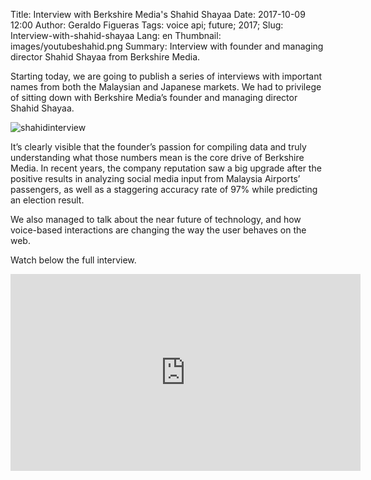 Title: Interview with Berkshire Media's Shahid Shayaa
Date: 2017-10-09 12:00
Author: Geraldo Figueras
Tags: voice api; future; 2017;
Slug: Interview-with-shahid-shayaa
Lang: en
Thumbnail: images/youtubeshahid.png
Summary: Interview with founder and managing director Shahid Shayaa from Berkshire Media. 

Starting today, we are going to publish a series of interviews with important names from both the Malaysian and Japanese markets.
We had to privilege of sitting down with Berkshire Media’s founder and managing director Shahid Shayaa.

![shahidinterview](/images/youtubeshahid.png)

It’s clearly visible that the founder’s passion for compiling data and truly understanding what those numbers mean is the core drive of Berkshire Media. In recent years, the company reputation saw a big upgrade after the positive results in analyzing social media input from Malaysia Airports’ passengers, as well as a staggering accuracy rate of 97% while predicting an election result.

We also managed to talk about the near future of technology, and how voice-based interactions are changing the way the user behaves on the 
web.

Watch below the full interview.

<iframe width="560" height="315" src="https://www.youtube.com/embed/PilzBg1r0OE" frameborder="0" allowfullscreen></iframe>
